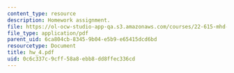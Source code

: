 ```yaml
---
content_type: resource
description: Homework assignment.
file: https://ol-ocw-studio-app-qa.s3.amazonaws.com/courses/22-615-mhd-theory-of-fusion-systems-spring-2007/0c6c337c9cff58a8ebb8dd8ffec336cd_hw_4.pdf
file_type: application/pdf
parent_uid: 6ca804cb-8345-9b04-e5b9-e65415dcd6bd
resourcetype: Document
title: hw_4.pdf
uid: 0c6c337c-9cff-58a8-ebb8-dd8ffec336cd
---
```

